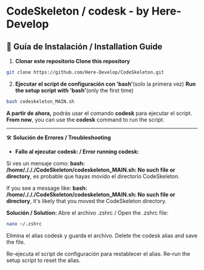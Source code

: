 # CodeSkeleton / codesk - by Here-Develop                             

## 📜 Guía de Instalación / Installation Guide

1. **Clonar este repositorio
   Clone this repository**
```bash
git clone https://github.com/Here-Develop/CodeSkeleton.git
```
2. **Ejecutar el script de configuración con 'bash'**(solo la primera vez)
   **Run the setup script with 'bash'**(only the first time)

```bash
bash codeskeleton_MAIN.sh
```

**A partir de ahora,** podrás usar el comando **codesk** para ejecutar el script.
**From now**, you can use the **codesk** command to run the script.

---

🛠️ **Solución de Errores / Troubleshooting**

- **Fallo al ejecutar codesk: / Error running codesk:**

Si ves un mensaje como: **bash: /home/./././CodeSkeleton/codeskeleton_MAIN.sh: No such file or directory**, es probable que hayas movido el directorio CodeSkeleton. 

If you see a message like: **bash: /home/./././CodeSkeleton/codeskeleton_MAIN.sh: No such file or directory**, it's likely that you moved the CodeSkeleton directory.

**Solución / Solution:**
            Abre el archivo .zshrc / Open the .zshrc file:
```bash
nano ~/.zshrc
```
Elimina el alias codesk y guarda el archivo. 
Delete the codesk alias and save the file.

Re-ejecuta el script de configuración para restablecer el alias. 
Re-run the setup script to reset the alias.


